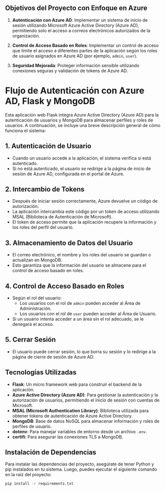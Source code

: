 ## Objetivos del Proyecto con Enfoque en Azure

1. **Autenticación con Azure AD**: 
   Implementar un sistema de inicio de sesión utilizando Microsoft Azure Active Directory (Azure AD), permitiendo solo el acceso a correos electrónicos autorizados de la organización.

2. **Control de Acceso Basado en Roles**: 
   Implementar un control de acceso que limite el acceso a diferentes partes de la aplicación según los roles de usuario asignados en Azure AD (por ejemplo, `admin`, `user`).

3. **Seguridad Mejorada**: 
   Proteger información sensible utilizando conexiones seguras y validación de tokens de Azure AD.


# Flujo de Autenticación con Azure AD, Flask y MongoDB

Esta aplicación web Flask integra Azure Active Directory (Azure AD) para la autenticación de usuarios y MongoDB para almacenar perfiles y roles de usuarios. A continuación, se incluye una breve descripción general de cómo funciona el sistema:

## 1. Autenticación de Usuario

- Cuando un usuario accede a la aplicación, el sistema verifica si está autenticado.
- Si no está autenticado, el usuario se redirige a la página de inicio de sesión de Azure AD, configurada en el portal de Azure.

## 2. Intercambio de Tokens

- Después de iniciar sesión correctamente, Azure devuelve un código de autorización.
- La aplicación intercambia este código por un token de acceso utilizando MSAL (Biblioteca de Autenticación de Microsoft).
- El token de acceso permite que la aplicación recupere la información y los roles del perfil del usuario.

## 3. Almacenamiento de Datos del Usuario

- El correo electrónico, el nombre y los roles del usuario se guardan o actualizan en MongoDB.
- Esto garantiza que la información del usuario se almacene para el control de acceso basado en roles.

## 4. Control de Acceso Basado en Roles

- Según el rol del usuario:
  - Los usuarios con el rol de `admin` pueden acceder al Área de Administración.
  - Los usuarios con el rol de `user` pueden acceder al Área de Usuario.
- Si un usuario intenta acceder a un área sin el rol adecuado, se le denegará el acceso.

## 5. Cerrar Sesión

- El usuario puede cerrar sesión, lo que borra su sesión y lo redirige a la página de cierre de sesión de Azure AD.


## Tecnologías Utilizadas

 - **Flask**: Un micro framework web para construir el backend de la aplicación.
 - **Azure Active Directory (Azure AD)**: Para gestionar la autenticación y la autorización de usuarios, permitiendo el inicio de sesión con cuentas de Microsoft.
 - **MSAL (Microsoft Authentication Library)**: Biblioteca utilizada para obtener tokens de autenticación de Azure Active Directory.
 - **MongoDB**: Base de datos NoSQL para almacenar información y roles de perfiles de usuario.
 - **dotenv**: Para manejar variables de entorno desde un archivo `.env`.
 - **certifi**: Para asegurar las conexiones TLS a MongoDB.

## Instalación de Dependencias

Para instalar las dependencias del proyecto, asegúrate de tener Python y pip instalados en tu sistema. Luego, puedes ejecutar el siguiente comando en la raíz del proyecto:

```bash
pip install -r requirements.txt


